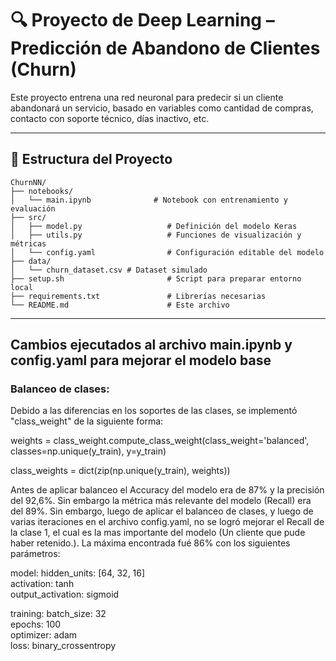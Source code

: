 # 🔍 Proyecto de Deep Learning – Predicción de Abandono de Clientes (Churn)

Este proyecto entrena una red neuronal para predecir si un cliente abandonará un servicio, basado en variables como cantidad de compras, contacto con soporte técnico, días inactivo, etc.

---

## 📁 Estructura del Proyecto

```
ChurnNN/
├── notebooks/
│   └── main.ipynb              # Notebook con entrenamiento y evaluación
├── src/
│   ├── model.py                   # Definición del modelo Keras
│   ├── utils.py                   # Funciones de visualización y métricas
│   └── config.yaml                # Configuración editable del modelo
├── data/
│   └── churn_dataset.csv # Dataset simulado
├── setup.sh                       # Script para preparar entorno local
├── requirements.txt               # Librerías necesarias
└── README.md                      # Este archivo
```

---

## Cambios ejecutados al archivo main.ipynb y config.yaml para mejorar el modelo base

### Balanceo de clases:
Debido a las diferencias en los soportes de las clases, se implementó "class_weight" de la siguiente forma:

weights = class_weight.compute_class_weight(class_weight='balanced',
                                            classes=np.unique(y_train),
                                            y=y_train)

class_weights = dict(zip(np.unique(y_train), weights))

Antes de aplicar balanceo el Accuracy del modelo era de 87% y la precisión del 92,6%. Sin embargo la métrica más relevante del modelo (Recall) era del 89%. Sin embargo, luego de aplicar el balanceo de clases, y luego de varias iteraciones en el archivo config.yaml, no se logró mejorar el Recall de la clase 1, el cual es la mas importante del modelo (Un cliente que pude haber retenido.). La máxima encontrada fué 86% con los siguientes parámetros:

model:
  hidden_units: [64, 32, 16]       
  activation: tanh            
  output_activation: sigmoid  

training:
  batch_size: 32              
  epochs: 100                 
  optimizer: adam             
  loss: binary_crossentropy   


